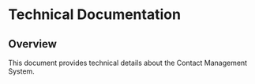 # Technical Documentation

## Overview
This document provides technical details about the Contact Management System.